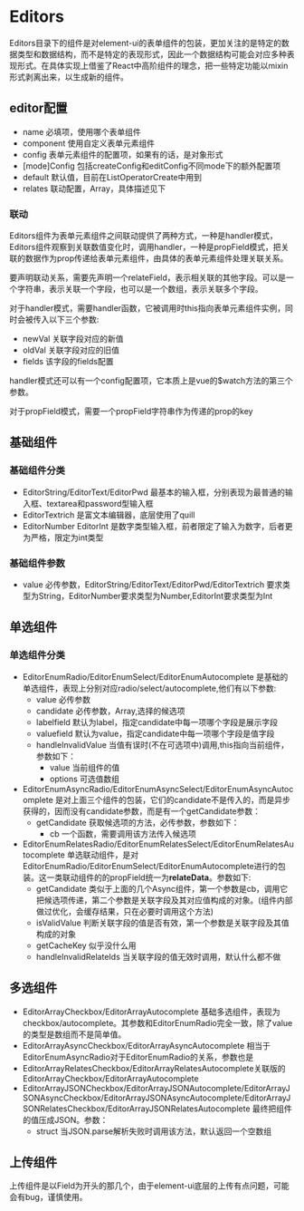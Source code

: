 # Editors

Editors目录下的组件是对element-ui的表单组件的包装，更加关注的是特定的数据类型和数据结构，而不是特定的表现形式，因此一个数据结构可能会对应多种表现形式。在具体实现上借鉴了React中高阶组件的理念，把一些特定功能以mixin形式剥离出来，以生成新的组件。

## editor配置

* name 必填项，使用哪个表单组件
* component 使用自定义表单元素组件
* config 表单元素组件的配置项，如果有的话，是对象形式
* [mode]Config 包括createConfig和editConfig不同mode下的额外配置项
* default 默认值，目前在ListOperatorCreate中用到
* relates 联动配置，Array，具体描述见下

### 联动

Editors组件为表单元素组件之间联动提供了两种方式，一种是handler模式，Editors组件观察到关联数值变化时，调用handler，一种是propField模式，把关联的数据作为prop传递给表单元素组件，由具体的表单元素组件处理关联关系。

要声明联动关系，需要先声明一个relateField，表示相关联的其他字段。可以是一个字符串，表示关联一个字段，也可以是一个数组，表示关联多个字段。

对于handler模式，需要handler函数，它被调用时this指向表单元素组件实例，同时会被传入以下三个参数:

* newVal 关联字段对应的新值
* oldVal 关联字段对应的旧值
* fields 该字段的fields配置

handler模式还可以有一个config配置项，它本质上是vue的$watch方法的第三个参数。

对于propField模式，需要一个propField字符串作为传递的prop的key

## 基础组件

### 基础组件分类

* EditorString/EditorText/EditorPwd 最基本的输入框，分别表现为最普通的输入框、textarea和password型输入框
* EditorTextrich 是富文本编辑器，底层使用了quill
* EditorNumber EditorInt 是数字类型输入框，前者限定了输入为数字，后者更为严格，限定为int类型

### 基础组件参数

* value 必传参数，EditorString/EditorText/EditorPwd/EditorTextrich 要求类型为String，EditorNumber要求类型为Number,EditorInt要求类型为Int

## 单选组件

### 单选组件分类

* EditorEnumRadio/EditorEnumSelect/EditorEnumAutocomplete 是基础的单选组件，表现上分别对应radio/select/autocomplete,他们有以下参数:
  * value 必传参数
  * candidate 必传参数，Array,选择的候选项
  * labelfield 默认为label，指定candidate中每一项哪个字段是展示字段
  * valuefield 默认为value，指定candidate中每一项哪个字段是值字段
  * handleInvalidValue 当值有误时(不在可选项中)调用,this指向当前组件，参数如下：
    * value 当前组件的值
    * options 可选值数组
* EditorEnumAsyncRadio/EditorEnumAsyncSelect/EditorEnumAsyncAutocomplete 是对上面三个组件的包装，它们的candidate不是传入的，而是异步获得的，因而没有candidate参数，而是有一个getCandidate参数：
  * getCandidate 获取候选项的方法，必传参数，参数如下：
    * cb 一个函数，需要调用该方法传入候选项
* EditorEnumRelatesRadio/EditorEnumRelatesSelect/EditorEnumRelatesAutocomplete 单选联动组件，是对EditorEnumRadio/EditorEnumSelect/EditorEnumAutocomplete进行的包装。这一类联动组件的的propField统一为**relateData**。参数如下:
  * getCandidate 类似于上面的几个Async组件，第一个参数是cb，调用它把候选项传递，第二个参数是关联字段及其对应值构成的对象。(组件内部做过优化，会缓存结果，只在必要时调用这个方法)
  * isValidValue 判断关联字段的值是否有效，第一个参数是关联字段及其值构成的对象
  * getCacheKey 似乎没什么用
  * handleInvalidRelateIds 当关联字段的值无效时调用，默认什么都不做

## 多选组件

* EditorArrayCheckbox/EditorArrayAutocomplete 基础多选组件，表现为checkbox/autocomplete。其参数和EditorEnumRadio完全一致，除了value的类型是数组而不是简单值。
* EditorArrayAsyncCheckbox/EditorArrayAsyncAutocomplete 相当于EditorEnumAsyncRadio对于EditorEnumRadio的关系，参数也是
* EditorArrayRelatesCheckbox/EditorArrayRelatesAutocomplete关联版的EditorArrayCheckbox/EditorArrayAutocomplete
* EditorArrayJSONCheckbox/EditorArrayJSONAutocomplete/EditorArrayJSONAsyncCheckbox/EditorArrayJSONAsyncAutocomplete/EditorArrayJSONRelatesCheckbox/EditorArrayJSONRelatesAutocomplete 最终把组件的值压成JSON。参数：
  * struct 当JSON.parse解析失败时调用该方法，默认返回一个空数组

## 上传组件

上传组件是以Field为开头的那几个，由于element-ui底层的上传有点问题，可能会有bug，谨慎使用。
